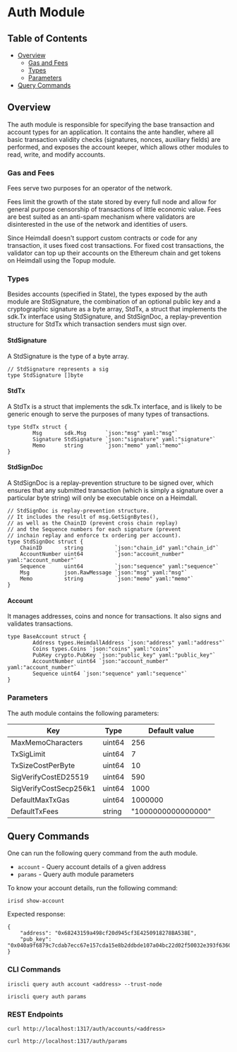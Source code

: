 # Auth Module

## Table of Contents

- [Overview](#overview)
  - [Gas and Fees](#gas-and-fees)
  - [Types](#types)
  - [Parameters](#parameters)
- [Query Commands](#query-commands)

## Overview

The auth module is responsible for specifying the base transaction and account types for an application. It contains the ante handler, where all basic transaction validity checks (signatures, nonces, auxiliary fields) are performed, and exposes the account keeper, which allows other modules to read, write, and modify accounts.

### Gas and Fees

Fees serve two purposes for an operator of the network.

Fees limit the growth of the state stored by every full node and allow for general purpose censorship of transactions of little economic value. Fees are best suited as an anti-spam mechanism where validators are disinterested in the use of the network and identities of users.

Since Heimdall doesn't support custom contracts or code for any transaction, it uses fixed cost transactions. For fixed cost transactions, the validator can top up their accounts on the Ethereum chain and get tokens on Heimdall using the Topup module.

### Types

Besides accounts (specified in State), the types exposed by the auth module are StdSignature, the combination of an optional public key and a cryptographic signature as a byte array, StdTx, a struct that implements the sdk.Tx interface using StdSignature, and StdSignDoc, a replay-prevention structure for StdTx which transaction senders must sign over.

#### StdSignature

A StdSignature is the type of a byte array.

```
// StdSignature represents a sig
type StdSignature []byte
```

#### StdTx

A StdTx is a struct that implements the sdk.Tx interface, and is likely to be generic enough to serve the purposes of many types of transactions.

```
type StdTx struct {
        Msg       sdk.Msg      `json:"msg" yaml:"msg"`
        Signature StdSignature `json:"signature" yaml:"signature"`
        Memo      string       `json:"memo" yaml:"memo"`
}
```

#### StdSignDoc

A StdSignDoc is a replay-prevention structure to be signed over, which ensures that any submitted transaction (which is simply a signature over a particular byte string) will only be executable once on a Heimdall.

```
// StdSignDoc is replay-prevention structure.
// It includes the result of msg.GetSignBytes(),
// as well as the ChainID (prevent cross chain replay)
// and the Sequence numbers for each signature (prevent
// inchain replay and enforce tx ordering per account).
type StdSignDoc struct {
    ChainID       string          `json:"chain_id" yaml:"chain_id"`
    AccountNumber uint64          `json:"account_number" yaml:"account_number"`
    Sequence      uint64          `json:"sequence" yaml:"sequence"`
    Msg           json.RawMessage `json:"msg" yaml:"msg"`
    Memo          string          `json:"memo" yaml:"memo"`
}
```

#### Account

It manages addresses, coins and nonce for transactions. It also signs and validates transactions.

```
type BaseAccount struct {
        Address types.HeimdallAddress `json:"address" yaml:"address"`
        Coins types.Coins `json:"coins" yaml:"coins"`
        PubKey crypto.PubKey `json:"public_key" yaml:"public_key"`
        AccountNumber uint64 `json:"account_number" yaml:"account_number"`
        Sequence uint64 `json:"sequence" yaml:"sequence"`
}
```

### Parameters

The auth module contains the following parameters:

| Key                    | Type   | Default value      |
| ---------------------- | ------ | ------------------ |
| MaxMemoCharacters      | uint64 | 256                |
| TxSigLimit             | uint64 | 7                  |
| TxSizeCostPerByte      | uint64 | 10                 |
| SigVerifyCostED25519   | uint64 | 590                |
| SigVerifyCostSecp256k1 | uint64 | 1000               |
| DefaultMaxTxGas        | uint64 | 1000000            |
| DefaultTxFees          | string | "1000000000000000" |

## Query Commands

One can run the following query command from the auth module.

- `account` - Query account details of a given address
- `params` - Query auth module parameters

To know your account details, run the following command:

```
irisd show-account
```

Expected response:

```
{
    "address": "0x68243159a498cf20d945cf3E4250918278BA538E",
    "pub_key": "0x040a9f6879c7cdab7ecc67e157cda15e8b2ddbde107a04bc22d02f50032e393f6360a05e85c7c1ecd201ad30dfb886af12dd02b47e4463f6f0f6f94159dc9f10b8"
}
```

### CLI Commands

```
iriscli query auth account <address> --trust-node
```

```
iriscli query auth params
```

### REST Endpoints

```
curl http://localhost:1317/auth/accounts/<address>
```

```
curl http://localhost:1317/auth/params
```
